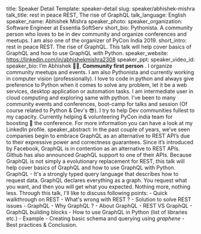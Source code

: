 title: Speaker Detail
Template: speaker-detail
slug: speaker/abhishek-mishra
talk_title: rest in peace REST, The rise of GraphQL
talk_language: English
speaker_name: Abhishek Mishra
speaker_photo: 
speaker_organization: Software Engineer at Essentia SoftServ
short_bio: Pythonista. A community person who loves to be in dev community and organize conferences and meetups. I am also one of the organizer of PyCon India 2019. 
short_intro: rest in peace REST. The rise of GraphQL. This talk will help cover basics of GraphQL and how to use GraphQL with Python. 
speaker_website: https://linkedin.com/in/abhishekmishra2308
speaker_ppt: 
speaker_video_id: 
speaker_bio: I’m Abhishek 👨‍💻, **Community first person** . I organize community meetups and events. I am also Pythonista and currently working in computer vision (professionally). I love to code in python and always give preference to Python when it comes to solve any problem, let it be a web services, desktop application or automation tasks. I am intermediate user in cloud computing and exploring same with python. I've been to many community events and conferences, boot-camp for  talks and session (Of course related to Python & Dev's 😎). I try to help Dev communities fullest to my capacity. Currently helping & volunteering PyCon india team for boosting 🚀 the conference. For more information you can have a look at my LinkedIn profile.
speaker_abstract: In the past couple of years, we’ve seen companies begin to embrace GraphQL as an alternative to REST API’s due to their expressive power and correctness guarantees.
    Since it’s introduced by Facebook, GraphQL is in contention as an alternative to REST APIs. Github has also announced GraphQL support to one of their APIs.
    Because GraphQL is not simply a evolutionary replacement for REST, this talk will help cover basics of GraphQL and how to use GraphQL with Python.
    GraphQL - It's a strongly typed query language that describes how to request data. GraphQL declares everything as a graph. You request what you want, and then you will get what you expected. Nothing more, nothing less.
    Through this talk, I'll like to discuss following points:
    - Quick walkthrough on REST
    - What's wrong with REST ?
    - Solution to solve REST issues - GraphQL
    - Why GraphQL ?
    - About GraphQL
    - REST VS GraphQL
    - GraphQL building blocks
    - How to use GraphQL in Python (list of libraries etc.)
    - Example - Creating basic schema and querying using *graphene*
    - Best practices & Conclusion.
